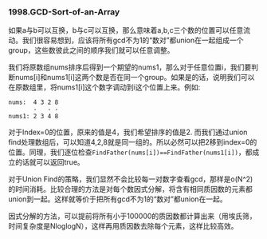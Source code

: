 ### 1998.GCD-Sort-of-an-Array

如果a与b可以互换，b与c可以互换，那么意味着a,b,c三个数的位置可以任意流动。我们很容易想到，应该将所有gcd不为1的“数对”都union在一起组成一个group，这些数彼此之间的顺序我们就可以任意调整。

我们将原数组nums排序后得到一个期望的nums1，那么对于任意位置i，我们要判断nums[i]和nums1[i]这两个数是否在同一个group。如果是的话，说明我们可以在原数组里，将nums1[i]这个数字调动到i这个位置上来。例如:
```
nums:  4 3 2 8
       -   - -
nums1: 2 3 4 8
```
对于Index=0的位置，原来的值是4，我们希望排序的值是2. 而我们通过union find处理数组后，可以知道4,2,8就是同一组的。所以必然可以把2移到index=0的位置。同理，我们逐位检查```FindFather(nums[i])==FindFather(nums1[i])```，都成立的话就可以返回true。

对于Union Find的策略，我们显然不会比较每一对数字查看gcd，那样是o(N^2)的时间消耗。比较合理的方法是对每个数因式分解，将含有相同质因数的元素都union到一起。这样就等价于把所有gcd不为1的“数对”都union在一起。

因式分解的方法，可以提前将所有小于100000的质因数都计算出来（用埃氏筛，时间复杂度是NloglogN），这样再用质因数去除每个元素，这样比较高效。
